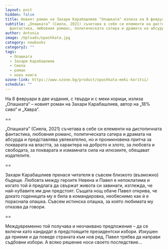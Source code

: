 ```yaml
---
layout: post
hidden: false
title: Новият роман на Захари Карабашлиев "Опашката" излиза на 8 февруари
subtitle: „Опашката” (Сиела, 2021) съчетава в себе си елементи на дистопичната
  фантастика, любовния романс, политическата сатира и драмата на абсурда
author: Antonia
image: /Uploads/opashkata.jpg
category: newbooks
category2: ""
tags:
  - Опашката
  - Захари Карабашлиев
  - Сиела
  - роман
  - нова книга
ozone-link: https://www.ozone.bg/product/opashkata-meki-koritsi/
schedule: ""
---
```

На 8 февруари в две издания, с твърди и с меки корици, излиза „Опашката“ – новият роман на Захари Карабашлиев, автор на „18% сиво“ и „Хавра“. 

\==

„Опашката” (Сиела, 2021) съчетава в себе си елементи на дистопичната фантастика, любовния романс, политическата сатира и драмата на абсурда и представлява увлекателно, но и проникновена притча за покварата на властта, за характера на доброто и злото, за любовта и свободата, за покварата и измамната сила на илюзиите, обещават издателите.

\==

Захари Карабашлиев пренася читателя в съвсем близкото (възможно) бъдеще. Любовта между героите Невена и Павел е непоклатима и когато той ѝ предлага да свържат живота си завинаги, изглежда, че най-хубавите им дни предстоят. Същата нощ обаче Павел открива, че докато годеницата му е била в командировка, необяснимо как ѝ е пораснала опашка. Съвсем истинска опашка, за която любимата му отказва да говори.

\==

Междувременно той получава и неочаквано предложение – да се включи като кандидат в предстоящите президентски избори. Изкушен да приеме и да поведе страната към нов ред, Павел трябва да направи съдбовни избори. А всяко решение носи своето последствие...